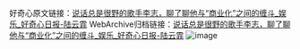 好奇心原文链接：[说话总是很野的歌手李志，聊了聊他与“商业化”之间的缠斗_娱乐_好奇心日报-陆云霏](https://www.qdaily.com/articles/8712.html)
WebArchive归档链接：[说话总是很野的歌手李志，聊了聊他与“商业化”之间的缠斗_娱乐_好奇心日报-陆云霏](http://web.archive.org/web/20190413002234/http://www.qdaily.com/articles/8712.html)
![image](http://ww3.sinaimg.cn/large/007d5XDply1g3vdpzy0w3j30u0a4j7wj)